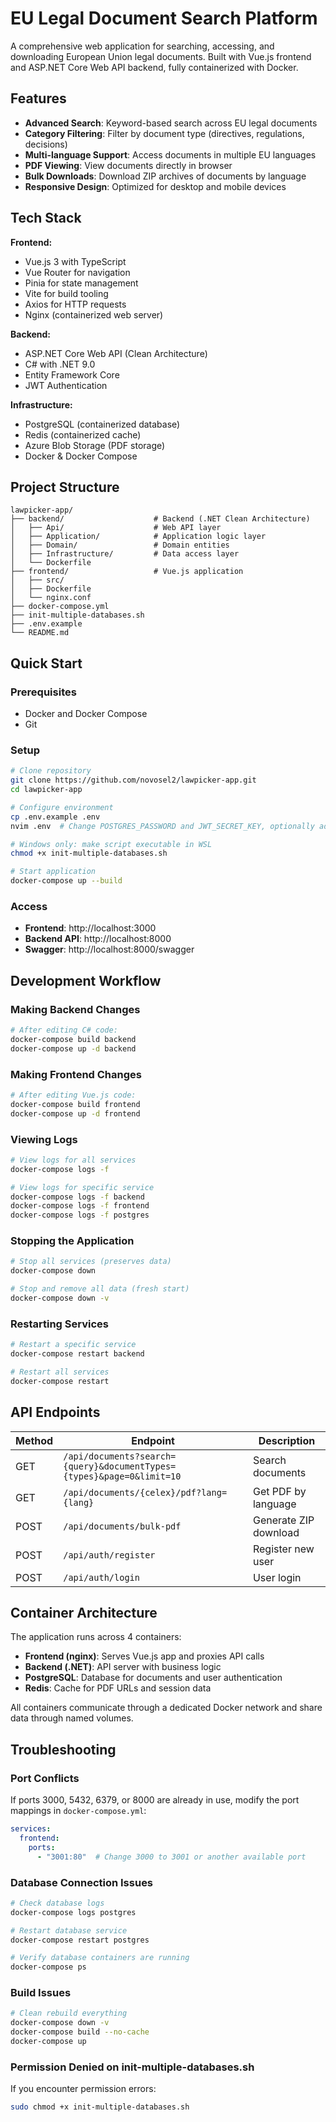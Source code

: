 # EU Legal Document Search Platform

A comprehensive web application for searching, accessing, and downloading European Union legal documents. Built with Vue.js frontend and ASP.NET Core Web API backend, fully containerized with Docker.

## Features

- **Advanced Search**: Keyword-based search across EU legal documents
- **Category Filtering**: Filter by document type (directives, regulations, decisions)  
- **Multi-language Support**: Access documents in multiple EU languages
- **PDF Viewing**: View documents directly in browser
- **Bulk Downloads**: Download ZIP archives of documents by language
- **Responsive Design**: Optimized for desktop and mobile devices

## Tech Stack

**Frontend:**
- Vue.js 3 with TypeScript
- Vue Router for navigation
- Pinia for state management
- Vite for build tooling
- Axios for HTTP requests
- Nginx (containerized web server)

**Backend:**
- ASP.NET Core Web API (Clean Architecture)
- C# with .NET 9.0
- Entity Framework Core
- JWT Authentication

**Infrastructure:**
- PostgreSQL (containerized database)
- Redis (containerized cache)
- Azure Blob Storage (PDF storage)
- Docker & Docker Compose

## Project Structure

```
lawpicker-app/
├── backend/                    # Backend (.NET Clean Architecture)
│   ├── Api/                    # Web API layer
│   ├── Application/            # Application logic layer
│   ├── Domain/                 # Domain entities
│   ├── Infrastructure/         # Data access layer
│   └── Dockerfile
├── frontend/                   # Vue.js application
│   ├── src/
│   ├── Dockerfile
│   └── nginx.conf
├── docker-compose.yml
├── init-multiple-databases.sh
├── .env.example
└── README.md
```

## Quick Start

### Prerequisites
- Docker and Docker Compose
- Git

### Setup

```bash
# Clone repository
git clone https://github.com/novosel2/lawpicker-app.git
cd lawpicker-app

# Configure environment
cp .env.example .env
nvim .env  # Change POSTGRES_PASSWORD and JWT_SECRET_KEY, optionally add Azure Blob Storage

# Windows only: make script executable in WSL
chmod +x init-multiple-databases.sh

# Start application
docker-compose up --build
```

### Access
- **Frontend**: http://localhost:3000
- **Backend API**: http://localhost:8000
- **Swagger**: http://localhost:8000/swagger

## Development Workflow

### Making Backend Changes

```bash
# After editing C# code:
docker-compose build backend
docker-compose up -d backend
```

### Making Frontend Changes

```bash
# After editing Vue.js code:
docker-compose build frontend  
docker-compose up -d frontend
```

### Viewing Logs

```bash
# View logs for all services
docker-compose logs -f

# View logs for specific service
docker-compose logs -f backend
docker-compose logs -f frontend
docker-compose logs -f postgres
```

### Stopping the Application

```bash
# Stop all services (preserves data)
docker-compose down

# Stop and remove all data (fresh start)
docker-compose down -v
```

### Restarting Services

```bash
# Restart a specific service
docker-compose restart backend

# Restart all services
docker-compose restart
```

## API Endpoints

| Method | Endpoint | Description |
|--------|----------|-------------|
| GET | `/api/documents?search={query}&documentTypes={types}&page=0&limit=10` | Search documents |
| GET | `/api/documents/{celex}/pdf?lang={lang}` | Get PDF by language |
| POST | `/api/documents/bulk-pdf` | Generate ZIP download |
| POST | `/api/auth/register` | Register new user |
| POST | `/api/auth/login` | User login |

## Container Architecture

The application runs across 4 containers:

- **Frontend (nginx)**: Serves Vue.js app and proxies API calls
- **Backend (.NET)**: API server with business logic
- **PostgreSQL**: Database for documents and user authentication  
- **Redis**: Cache for PDF URLs and session data

All containers communicate through a dedicated Docker network and share data through named volumes.

## Troubleshooting

### Port Conflicts

If ports 3000, 5432, 6379, or 8000 are already in use, modify the port mappings in `docker-compose.yml`:

```yaml
services:
  frontend:
    ports:
      - "3001:80"  # Change 3000 to 3001 or another available port
```

### Database Connection Issues

```bash
# Check database logs
docker-compose logs postgres

# Restart database service
docker-compose restart postgres

# Verify database containers are running
docker-compose ps
```

### Build Issues

```bash
# Clean rebuild everything
docker-compose down -v
docker-compose build --no-cache
docker-compose up
```

### Permission Denied on init-multiple-databases.sh

If you encounter permission errors:
```bash
sudo chmod +x init-multiple-databases.sh
```

